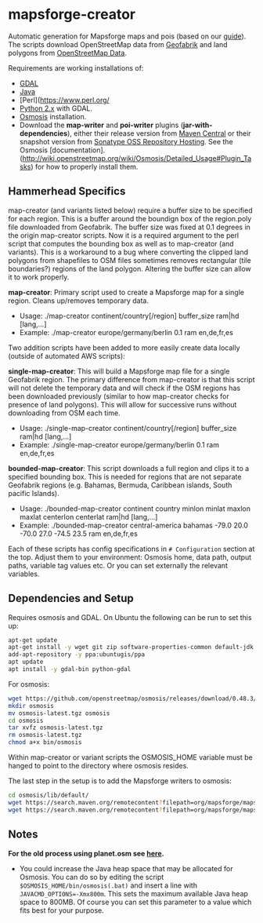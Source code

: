 
# mapsforge-creator

Automatic generation for Mapsforge maps and pois (based on our [guide](https://github.com/mapsforge/mapsforge/blob/master/docs/MapCreation.md)). The scripts download OpenStreetMap data from [Geofabrik](http://download.geofabrik.de/) and land polygons from [OpenStreetMap Data](https://osmdata.openstreetmap.de/).

Requirements are working installations of: 
- [GDAL](http://gdal.org/)
- [Java](https://www.java.com/)
- [Perl](https://www.perl.org/
- [Python 2.x](https://www.python.org/) with GDAL.
- [Osmosis](http://wiki.openstreetmap.org/wiki/Osmosis) installation.
- Download the **map-writer** and **poi-writer** plugins (**jar-with-dependencies**), either their release version from [Maven Central](https://search.maven.org/search?q=g:org.mapsforge) or their snapshot version from [Sonatype OSS Repository Hosting](https://oss.sonatype.org/content/repositories/snapshots/org/mapsforge/). See the Osmosis [documentation]. (http://wiki.openstreetmap.org/wiki/Osmosis/Detailed_Usage#Plugin_Tasks) for how to properly install them.

## Hammerhead Specifics

map-creator (and variants listed below) require a buffer size to be specified for each region. This is a buffer around the boundign box of the region.poly file downloaded from Geofabrik. The buffer size was fixed at 0.1 degrees in the origin map-creator scripts. Now it is a required argument to the perl script that computes the bounding box as well as to map-creator (and variants). This is a workaround to a bug where converting the clipped land polygons from shapefiles to OSM files sometimes removes rectangular (tile boundaries?) regions of the land polygon. Altering the buffer size can allow it to work properly.

**map-creator**: Primary script used to create a Mapsforge map for a single region. Cleans up/removes temporary data.

- Usage: ./map-creator continent/country[/region] buffer_size ram|hd [lang,...]
- Example: ./map-creator europe/germany/berlin 0.1 ram en,de,fr,es

Two addition scripts have been added to more easily create data locally (outside of automated AWS scripts):

**single-map-creator**: This will build a Mapsforge map file for a single Geofabrik region. The primary difference from map-creator is that this script will not delete the temporary data and will check if the OSM regions has been downloaded previously (similar to how map-creator checks for presence of land polygons). This will allow for successive runs without downloading from OSM each time.

- Usage: ./single-map-creator continent/country[/region] buffer_size ram|hd [lang,...]
- Example: ./single-map-creator europe/germany/berlin 0.1 ram en,de,fr,es

**bounded-map-creator**: This script downloads a full region and clips it to a specified bounding box. This is needed for regions that are not separate Geofabrik regions (e.g. Bahamas, Bermuda, Caribbean islands, South pacific Islands).

- Usage: ./bounded-map-creator continent country minlon minlat maxlon maxlat centerlon centerlat ram|hd [lang,...]
- Example: ./bounded-map-creator central-america bahamas -79.0 20.0 -70.0 27.0 -74.5 23.5 ram en,de,fr,es

Each of these scripts has config specifications in `# Configuration` section at the top. Adjust them to your environment: Osmosis home, data path, output paths, variable tag values etc. Or you can set externally the relevant variables.

## Dependencies and Setup

Requires osmosis and GDAL. On Ubuntu the following can be run to set this up:

```bash
apt-get update
apt-get install -y wget git zip software-properties-common default-jdk
add-apt-repository -y ppa:ubuntugis/ppa
apt update
apt install -y gdal-bin python-gdal
```

For osmosis:
```bash
wget https://github.com/openstreetmap/osmosis/releases/download/0.48.3/osmosis-0.48.3.tgz
mkdir osmosis
mv osmosis-latest.tgz osmosis
cd osmosis
tar xvfz osmosis-latest.tgz
rm osmosis-latest.tgz
chmod a+x bin/osmosis
```

Within map-creator or variant scripts the OSMOSIS_HOME variable must be hanged to point to the directory where osmosis resides.

The last step in the setup is to add the Mapsforge writers to osmosis:
```bash
cd osmosis/lib/default/
wget https://search.maven.org/remotecontent?filepath=org/mapsforge/mapsforge-poi-writer/0.15.0/mapsforge-poi-writer-0.15.0-jar-with-dependencies.jar
wget https://search.maven.org/remotecontent?filepath=org/mapsforge/mapsforge-map-writer/0.15.0/mapsforge-map-writer-0.15.0-jar-with-dependencies.jar
```

## Notes

**For the old process using planet.osm see [here](https://github.com/mapsforge/mapsforge-mapcreator).**

- You could increase the Java heap space that may be allocated for Osmosis. You can do so by editing the script `$OSMOSIS_HOME/bin/osmosis(.bat)` and insert a line with `JAVACMD_OPTIONS=-Xmx800m`. This sets the maximum available Java heap space to 800MB. Of course you can set this parameter to a value which fits best for your purpose.
